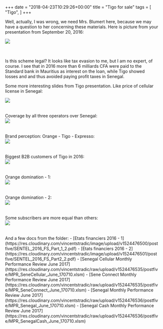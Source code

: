 +++
date = "2018-04-23T10:29:26+00:00"
title = "Tigo for sale"
tags = [
    "Tigo",
]
+++

Well, actually, I was wrong, we need Mrs. Blumert here, because we may have a question to her concerning these materials. Here is picture  from your presentation from September 20, 2016:

<div class="container" style="width:auto">
  <a target="blank" href="https://res.cloudinary.com/vincentstradic/image/upload/v1524475123/postfive/tigo_pic_1.jpg">
    <img src="https://res.cloudinary.com/vincentstradic/image/upload/v1524475123/postfive/tigo_pic_1.jpg" style="max-width:100%">
  </a>
</div>
<br></br>

Is this scheme legal? It looks like tax evasion to me, but I am no expert, of course. I see that in 2016 more than 6 milliards CFA were paid to the Standard bank in Mauritius as interest on the loan, while Tigo showed losses and and thus avoided paying profit taxes in Senegal.

Some more interesting slides from Tigo presentation. Like price of cellular license in Senegal:
<div class="container" style="width:auto">
  <a target="blank" href="https://res.cloudinary.com/vincentstradic/image/upload/v1524475123/postfive/tigo_pic_2.jpg">
    <img src="https://res.cloudinary.com/vincentstradic/image/upload/v1524475123/postfive/tigo_pic_2.jpg" style="max-width:100%">
  </a>
</div>
<br></br>
Coverage by all three operators over Senegal:
<div class="container" style="width:auto">
  <a target="blank" href="https://res.cloudinary.com/vincentstradic/image/upload/v1524475123/postfive/tigo_pic_3.jpg">
    <img src="https://res.cloudinary.com/vincentstradic/image/upload/v1524475123/postfive/tigo_pic_3.jpg" style="max-width:100%">
  </a>
</div>
<br></br>
Brand perception: Orange - Tigo - Expresso:
<div class="container" style="width:auto">
  <a target="blank" href="https://res.cloudinary.com/vincentstradic/image/upload/v1524475123/postfive/tigo_pic_4.jpg">
    <img src="https://res.cloudinary.com/vincentstradic/image/upload/v1524475123/postfive/tigo_pic_4.jpg" style="max-width:100%">
  </a>
</div>
<br></br>
Biggest B2B customers of Tigo in 2016:
<div class="container" style="width:auto">
  <a target="blank" href="https://res.cloudinary.com/vincentstradic/image/upload/v1524475123/postfive/tigo_pic_5.jpg">
    <img src="https://res.cloudinary.com/vincentstradic/image/upload/v1524475123/postfive/tigo_pic_5.jpg" style="max-width:100%">
  </a>
</div>
<br></br>
Orange domination - 1:
<div class="container" style="width:auto">
  <a target="blank" href="https://res.cloudinary.com/vincentstradic/image/upload/v1524475123/postfive/tigo_pic_6.jpg">
    <img src="https://res.cloudinary.com/vincentstradic/image/upload/v1524475123/postfive/tigo_pic_6.jpg" style="max-width:100%">
  </a>
</div>
<br></br>
Orange domination - 2:
<div class="container" style="width:auto">
  <a target="blank" href="https://res.cloudinary.com/vincentstradic/image/upload/v1524475124/postfive/tigo_pic_7.jpg">
    <img src="https://res.cloudinary.com/vincentstradic/image/upload/v1524475124/postfive/tigo_pic_7.jpg" style="max-width:100%">
  </a>
</div>
<br></br>
Some subscribers are more equal than others:
<div class="container" style="width:auto">
  <a target="blank" href="https://res.cloudinary.com/vincentstradic/image/upload/v1524475124/postfive/tigo_pic_8.jpg">
    <img src="https://res.cloudinary.com/vincentstradic/image/upload/v1524475124/postfive/tigo_pic_8.jpg" style="max-width:100%">
  </a>
</div>
<br></br>
And a few docs from the folder:
- [Etats financiers 2016 - 1](https://res.cloudinary.com/vincentstradic/image/upload/v1524476500/postfive/SENTEL_2016_FS_Part_1_2.pdf)
- [Etats financiers 2016 - 2](https://res.cloudinary.com/vincentstradic/image/upload/v1524476501/postfive/SENTEL_2016_FS_Part2_2.pdf)
- [Senegal Cellular Monthly Performance Review June 2017](https://res.cloudinary.com/vincentstradic/raw/upload/v1524476535/postfive/MPR_SeneCellular_June_170710.xlsm)
- [Sene Connect Monthly Performance Review June 2017](https://res.cloudinary.com/vincentstradic/raw/upload/v1524476535/postfive/MPR_SeneConnect_June_170710.xlsm)
- [Senegal Monthly Performance Review June 2017](https://res.cloudinary.com/vincentstradic/raw/upload/v1524476536/postfive/MPR_Senegal_June_170710.xlsm)
- [Senegal Cash Monthly Performance Review June 2017](https://res.cloudinary.com/vincentstradic/raw/upload/v1524476536/postfive/MPR_SenegalCash_June_170710.xlsm)
